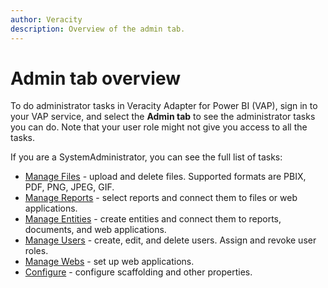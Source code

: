 ```yaml
---
author: Veracity
description: Overview of the admin tab.
---
```


# Admin tab overview

To do administrator tasks in Veracity Adapter for Power BI (VAP), sign in to your VAP service, and select the **Admin tab** to see the administrator tasks you can do. Note that your user role might not give you access to all the tasks.

If you are a SystemAdministrator, you can see the full list of tasks:
* [Manage Files](manage-files.md) - upload and delete files. Supported formats are PBIX, PDF, PNG, JPEG, GIF.
* [Manage Reports](manage-reports.md) - select reports and connect them to files or web applications.
* [Manage Entities](manage-entities.md) - create entities and connect them to reports, documents, and web applications.
* [Manage Users](manage-users.md) - create, edit, and delete users. Assign and revoke user roles.
* [Manage Webs](manage-webs.md) - set up web applications.
* [Configure](configure.md) - configure scaffolding and other properties.